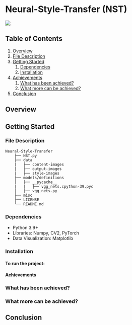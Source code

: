 # Neural-Style-Transfer (NST)

![](https://github.com/nazianafis/NST/blob/main/misc/NST.gif)

## Table of Contents

1. [Overview](#overview)
2. [File Description](description)
3. [Getting Started](#getting-started)
    1. [Dependencies](#dependencies)
    2. [Installation](#installation)
4. [Achievements](#achievements)
    1. [What has been achieved?](#achieved)
    2. [What more can be achieved?](#moreachieve)
6. [Conclusion](#reflect)

## Overview <a name="overview"></a>



## Getting Started <a name="getting-started"></a>

### File Description <a name="description"></a>
    Neural-Style-Transfer
        ├── NST.py
        ├── data
        |   ├── content-images
        |   ├── output-images
        |   ├── style-images
        ├── models/definitions     
        │   ├── __pycache__
        |   |   ├── vgg_nets.cpython-39.pyc
        │   ├── vgg_nets.py
        ├── misc
        ├── LICENSE
        └── README.md
    

### Dependencies <a name="dependencies"></a>
*    Python 3.9+
*    Libraries: Numpy, CV2, PyTorch
*    Data Visualization: Matplotlib

### Installation <a name="installation"></a>



#### To run the project:



#### Achievements <a name="achievements"></a>

### What has been achieved? <a name="achieved"></a>



### What more can be achieved? <a name="moreachieve"></a>



## Conclusion <a name="reflect"></a>

